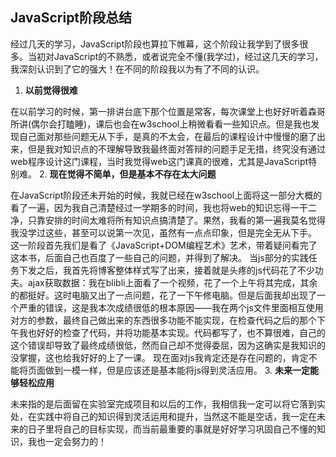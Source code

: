 ﻿**JavaScript阶段总结**
---
经过几天的学习，JavaScript阶段也算拉下帷幕，这个阶段让我学到了很多很多。当初对JavaScript的不熟悉，或者说完全不懂(我学过)，经过这几天的学习，我深刻认识到了它的强大！在不同的阶段我以为有了不同的认识。
    

 1. **以前觉得很难**

在以前学习的时候，第一排讲台底下那个位置是常客，每次课堂上也好好听着森哥所讲(偶尔会打瞌睡)，课后也会在w3school上稍微看看一些知识点。但是我也发现自己面对那些问题无从下手，是真的不太会，在最后的课程设计中慢慢的磨了出来，但是我对知识点的不理解导致我最终面对答辩的问题手足无措，终究没有通过web程序设计这门课程，当时我觉得web这门课真的很难，尤其是JavaScript特别难。
 2. **现在觉得不简单，但是基本不存在太大问题**

在JavaScript阶段还未开始的时候，我就已经在w3school上面将这一部分大概的看了一遍，因为我自己清楚经过一学期多的时间，我也将web的知识忘得一干二净，只靠安排的时间太难将所有知识点搞清楚了。果然，我看的第一遍我莫名觉得我没学过这些，甚至可以说第一次见，虽然有一点点印象，但是完全无从下手。
这一阶段首先我们是看了《JavaScript+DOM编程艺术》艺术，带着疑问看完了这本书，后面自己也百度了一些自己的问题，并得到了解决。
当js部分的实践任务下发之后，我首先将博客整体样式写了出来，接着就是头疼的js代码花了不少功夫。ajax获取数据：我在blibli上面看了一个视频，花了一个上午将其完成，其余的都挺好。这时电脑又出了一点问题，花了一下午修电脑。但是后面我却出现了一个严重的错误，这是我本次成绩很低的根本原因——我在两个js文件里面相互使用对方的参数，最终自己做出来的东西很多功能不能实现，在检查代码之后的那个下午我也好好的检查了代码，并将功能基本实现。代码都写了，也不算很难，自己的这个错误却导致了最终成绩很低，然而自己却不觉得委屈，因为这确实是我知识的没掌握，这也给我好好的上了一课。
现在面对js我肯定还是存在问题的，肯定不能将页面做到一模一样，但是应该还是基本能将js得到灵活应用。
 3. **未来一定能够轻松应用**

未来指的是后面留在实验室完成项目和以后的工作，我相信我一定可以将它落到实处，在实践中将自己的知识得到灵活运用和提升，当然这不能是空话，我一定在未来的日子里将自己的目标实现，而当前最重要的事就是好好学习巩固自己不懂的知识，我也一定会努力的！

